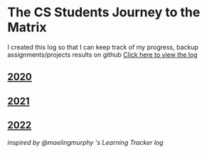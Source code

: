 # The CS Students Journey to the Matrix
I created this log so that I can keep track of my progress, backup assignments/projects results on github [Click here to view the log](log.md)

## [2020](log.md#2020)
## [2021](log.md#2021)
## [2022](log.md#2022)

*inspired by @maelingmurphy 's Learning Tracker log*
